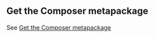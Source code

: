 <div markdown="1">

<h2 id="software-composer-project">Get the Composer metapackage</h2>
See <a href="{{ site.gdeurl }}install-gde/prereq/integrator_install.html">Get the Composer metapackage</a>
